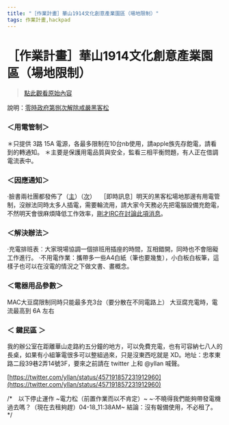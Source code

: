 ```yaml
---
title: "［作業計畫］華山1914文化創意產業園區（場地限制）"
tags: 作業計畫,hackpad
---
```


# ［作業計畫］華山1914文化創意產業園區（場地限制）

> [點此觀看原始內容](https://g0v.hackpad.tw/ilOiK03OR36)

說明：[零時政府第捌次解除戒嚴黑客松](http://hack.g0v.tw/g0v-hackath8n/)

### ＜用電管制＞

＊只提供 3路 15A 電源，各最多限制在10台nb使用，請apple族先存飽電，請看到的轉通知。
＊主要是保護用電品質與安全，監看三相平衡問題，有人正在借調電流表中。


### ＜因應通知＞

‧臉書兩社團都發佈了（[主](https://www.facebook.com/groups/g0v.general/permalink/609175855825491/?stream_ref=3)）（[次](https://www.facebook.com/groups/g0v.unlimited/permalink/431457710331779/)）
　［即時訊息］明天的黑客松場地那邊有用電管制，沒辦法同時太多人插電，需要輪流用，請大家今天務必先把電腦設備充飽電，不然明天會很麻煩降低工作效率，[剛才IRC在討論此項消息](http://logbot.g0v.tw/channel/g0v.tw/2014-04-18#223)。


### ＜解決辦法＞

‧充電排班表︰大家現場協調一個排班用插座的時間，互相錯開，同時也不會阻礙工作進行。
‧不用電作業：攜帶多一些A4白紙（筆也要幾隻），小白板白板筆，這樣子也可以在沒電的情況之下做文書、畫概念。


### ＜電器用品參數＞

MAC大豆腐限制同時只能最多充3台（要分散在不同電路上）
大豆腐充電時，電流最高到 6A 左右


### ＜ 鍵民區 ＞

我的辦公室在距離華山走路約五分鐘的地方，可以免費充電，也有可容納七八人的長桌，如果有小組筆電很多可以整組過來，只是沒東西吃就是 XD。地址：忠孝東路二段39巷2弄14號3F，要來之前請在 twitter 上和 @yllan 喊聲。

[https://twitter.com/yllan/status/457191857231912960](https://twitter.com/yllan/status/457191857231912960)





/*　以下停止運作
~電力松（前置作業而以不肯定）~
~‧不曉得我們能夠帶發電機過去嗎？（現在去租夠趕）04-18_11:38AM~
結論：沒有報備使用，不必租了。
*/

